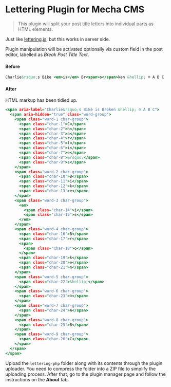 Lettering Plugin for Mecha CMS
==============================

> This plugin will split your post title letters into individual parts as HTML elements.

Just like [lettering.js](http://github.com/davatron5000/Lettering.js "A JQuery Plugin for Radical Web Typography"), but this works in server side.

Plugin manipulation will be activated optionally via custom field in the post editor, labelled as _Break Post Title Text_.

#### Before

~~~ .html
Charlie&rsquo;s Bike <em>is</em> Br<span>o</span>ken &hellip; ☹ A B C
~~~

#### After

HTML markup has been tidied up.

~~~ .html
<span aria-label="Charlie&rsquo;s Bike is Broken &hellip; ☹ A B C">
  <span aria-hidden="true" class="word-group">
    <span class="word-1 char-group">
      <span class="char-1">C</span>
      <span class="char-2">h</span>
      <span class="char-3">a</span>
      <span class="char-4">r</span>
      <span class="char-5">l</span>
      <span class="char-6">i</span>
      <span class="char-7">e</span>
      <span class="char-8">&rsquo;</span>
      <span class="char-9">s</span>
    </span> 
    <span class="word-2 char-group">
      <span class="char-10">B</span>
      <span class="char-11">i</span>
      <span class="char-12">k</span>
      <span class="char-13">e</span>
    </span> 
    <span class="word-3 char-group">
      <em>
        <span class="char-14">i</span>
        <span class="char-15">s</span>
      </em>
    </span> 
    <span class="word-4 char-group">
      <span class="char-16">B</span>
      <span class="char-17">r</span>
      <span>
        <span class="char-18">o</span>
      </span>
      <span class="char-19">k</span>
      <span class="char-20">e</span>
      <span class="char-21">n</span>
    </span> 
    <span class="word-5 char-group">
      <span class="char-22">&hellip;</span>
    </span> 
    <span class="word-6 char-group">
      <span class="char-23">☹</span>
    </span> 
    <span class="word-7 char-group">
      <span class="char-24">A</span>
    </span> 
    <span class="word-8 char-group">
      <span class="char-25">B</span>
    </span> 
    <span class="word-9 char-group">
      <span class="char-26">C</span>
    </span>
  </span>
</span>
~~~

Upload the `lettering-php` folder along with its contents through the plugin uploader. You need to compress the folder into a ZIP file to simplify the uploading process. After that, go to the plugin manager page and follow the instructions on the **About** tab.
